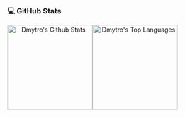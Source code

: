 ### 💻 GitHub Stats
<div style="display: flex;"; align="center">
  <img alt="Dmytro's Github Stats" src="https://denvercoder1-github-readme-stats.vercel.app/api/?username=dmytrodruppov&show_icons=true&count_private=true&theme=dark&hide_border=true&bg_color=151515&title_color=f2f2f2&icon_color=79fe96" style="height: 192px;">
  <img alt="Dmytro's Top Languages" src="https://github-readme-stats.vercel.app/api/top-langs/?username=dmytrodruppov&langs_count=8&count_private=true&layout=compact&theme=dark&hide_border=true&hide=Jupyter%20notebook,less&bg_color=151515&title_color=f2f2f2&icon_color=79fe96" style="height: 192px;">
</div>
